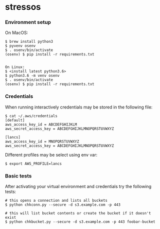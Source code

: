 # stressos

### Environment setup

On MacOS:
```
$ brew install python3
$ pyvenv osenv
$ . osenv/bin/activate
(osenv) $ pip install -r requirements.txt


On Linux:
$ <install latest python3.6>
$ python3.6 -m venv osenv
$ . osenv/bin/activate
(osenv) $ pip install -r requirements.txt
```

### Credentials

When running interactively credentials may be stored in the following file:
```
$ cat ~/.aws/credentials
[default]
aws_access_key_id = ABCDEFGHIJKLM
aws_secret_access_key = ABCDEFGHIJKLMNOPQRSTUVWXYZ

[lancs]
aws_access_key_id = MNOPQRSTUVWXYZ
aws_secret_access_key = ABCDEFGHIJKLMNOPQRSTUVWXYZ
```

Different profiles may be select using env var:
``` 
$ export AWS_PROFILE=lancs
```

### Basic tests

After activating your virtual environment and credentials try the following tests:

```
# this opens a connection and lists all buckets
$ python chkconn.py --secure -d s3.example.com -p 443

# this will list bucket contents or create the bucket if it doesn't exist
$ python chkbucket.py --secure -d s3.example.com -p 443 foobar-bucket

```


